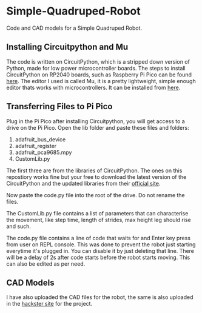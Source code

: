 # Simple-Quadruped-Robot
Code and CAD models for a Simple Quadruped Robot.

## Installing Circuitpython and Mu

The code is written on CircuitPython, which is a stripped down version of Python, made for low power microcontroller boards.
The steps to install CircuitPython on RP2040 boards, such as Raspberry Pi Pico can be found [here](https://learn.adafruit.com/welcome-to-circuitpython/installing-circuitpython).
The editor I used is called Mu, it is a pretty lightweight, simple enough editor thats works with microcontrollers. It can be installed from [here](https://codewith.mu/).

## Transferring Files to Pi Pico
Plug in the Pi Pico after installing Circuitpython, you will get access to a drive on the Pi Pico. Open the lib folder and paste these files and folders:

1. adafruit_bus_device
2. adafruit_register
3. adafruit_pca9685.mpy
4. CustomLib.py

The first three are from the libraries of CircuitPython. The ones on this repostiory works fine but your free to download the latest version of the CircuitPython and the updated libraries from their [official site](https://circuitpython.org/).

Now paste the code.py file into the root of the drive. Do not rename the files.

The CustomLib.py file contains a list of parameters that can characterise the movement, like step time, length of strides, max height leg should rise and such.

The code.py file contains a line of code that waits for and Enter key press from user on REPL console. This was done to prevent the robot just starting everytime it's plugged in.
You can disable it by just deleting that line. There will be a delay of 2s after code starts before the robot starts moving. This can also be edited as per need.

## CAD Models

I have also uploaded the CAD files for the robot, the same is also uploaded in the [hackster site](https://www.hackster.io/rbnsmathew/simple-quadruped-robot-ebe1fd) for the project.
